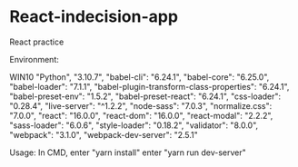 # React-indecision-app
React practice

Environment:

WIN10
"Python",   "3.10.7",
"babel-cli": "6.24.1",
"babel-core": "6.25.0",
"babel-loader": "7.1.1",
"babel-plugin-transform-class-properties": "6.24.1",
"babel-preset-env": "1.5.2",
"babel-preset-react": "6.24.1",
"css-loader": "0.28.4",
"live-server": "^1.2.2",
"node-sass": "7.0.3",
"normalize.css": "7.0.0",
"react": "16.0.0",
"react-dom": "16.0.0",
"react-modal": "2.2.2",
"sass-loader": "6.0.6",
"style-loader": "0.18.2",
"validator": "8.0.0",
"webpack": "3.1.0",
"webpack-dev-server": "2.5.1"
    
Usage:
In CMD, 
enter "yarn install"
enter "yarn run dev-server"


